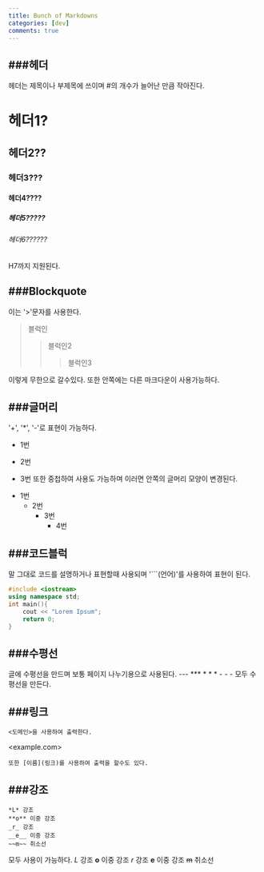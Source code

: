 ```yaml
---
title: Bunch of Markdowns
categories: [dev]
comments: true
---
```

###헤더
---
헤더는 제목이나 부제목에 쓰이며 #의 개수가 늘어난 만큼 작아진다.
# 헤더1?
## 헤더2??
### 헤더3???
#### 헤더4????
##### 헤더5?????
###### 헤더6??????
H7까지 지원된다.  
  

###Blockquote
---
이는 '>'문자를 사용한다.

>블럭인
>>블럭인2
>>>블럭인3

이렇게 무한으로 갈수있다.
또한 안쪽에는 다른 마크다운이 사용가능하다.

###글머리
---
'+', '*', '-'로 표현이 가능하다.
+ 1번
- 2번
* 3번
또한 중첩하여 사용도 가능하며 이러면 안쪽의 글머리 모양이 변경된다.

+ 1번
  - 2번
    + 3번
      - 4번

###코드블럭
---
말 그대로 코드를 설명하거나 표현할때 사용되며 '```(언어)'를 사용하여 표현이 된다.

```cpp
#include <iostream>
using namespace std;
int main(){
    cout << "Lorem Ipsum";
    return 0;
}
```

###수평선
---
글에 수평선을 만드며 보통 페이지 나누기용으로 사용된다.
    ---
    ***
    * * *
    - - -
    모두 수평선을 만든다.

###링크
---
    <도메인>을 사용하여 출력한다.
<example.com>

    또한 [이름](링크)를 사용하여 출력을 할수도 있다.

###강조
---

    *L* 강조
    **o** 이중 강조
    _r_ 강조
    __e__ 이중 강조
    ~~m~~ 취소선

모두 사용이 가능하다.
*L* 강조
**o** 이중 강조
_r_ 강조
__e__ 이중 강조
~~m~~ 취소선
